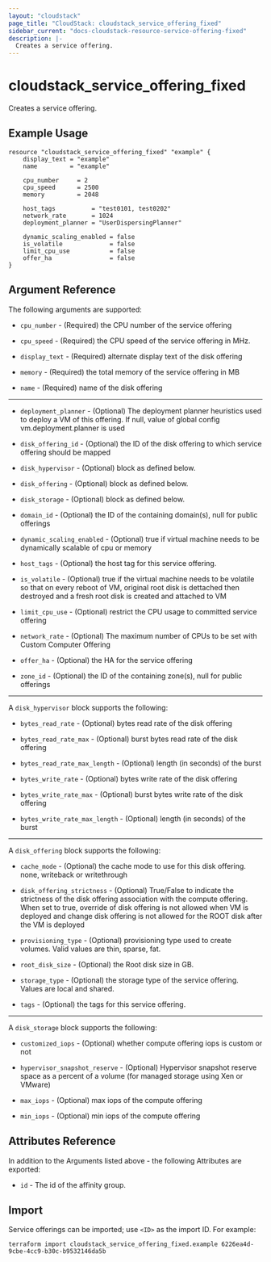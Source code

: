 ```yaml
---
layout: "cloudstack"
page_title: "CloudStack: cloudstack_service_offering_fixed"
sidebar_current: "docs-cloudstack-resource-service-offering-fixed"
description: |-
  Creates a service offering.
---
```


# cloudstack_service_offering_fixed

Creates a service offering.

## Example Usage

```hcl
resource "cloudstack_service_offering_fixed" "example" {
	display_text = "example"
	name         = "example"
	
	cpu_number     = 2
	cpu_speed      = 2500
	memory         = 2048

	host_tags          = "test0101, test0202"
	network_rate       = 1024
	deployment_planner = "UserDispersingPlanner"

	dynamic_scaling_enabled = false
	is_volatile             = false
	limit_cpu_use           = false
	offer_ha                = false
}
```

## Argument Reference

The following arguments are supported:

* `cpu_number` - (Required) the CPU number of the service offering

* `cpu_speed` - (Required) the CPU speed of the service offering in MHz.

* `display_text` - (Required) alternate display text of the disk offering

* `memory` - (Required) the total memory of the service offering in MB

* `name` - (Required) name of the disk offering

---


* `deployment_planner` - (Optional) The deployment planner heuristics used to deploy a VM of this offering. If null, value of global config vm.deployment.planner is used

* `disk_offering_id` - (Optional) the ID of the disk offering to which service offering should be mapped

* `disk_hypervisor` - (Optional) block as defined below.

* `disk_offering` - (Optional) block as defined below.

* `disk_storage` - (Optional) block as defined below.

* `domain_id` - (Optional) the ID of the containing domain(s), null for public offerings

* `dynamic_scaling_enabled` - (Optional) true if virtual machine needs to be dynamically scalable of cpu or memory

* `host_tags` - (Optional) the host tag for this service offering.

* `is_volatile` - (Optional) true if the virtual machine needs to be volatile so that on every reboot of VM, original root disk is dettached then destroyed and a fresh root disk is created and attached to VM

* `limit_cpu_use` - (Optional) restrict the CPU usage to committed service offering

* `network_rate` - (Optional) The maximum number of CPUs to be set with Custom Computer Offering

* `offer_ha` - (Optional) the HA for the service offering

* `zone_id` - (Optional) the ID of the containing zone(s), null for public offerings

---
A `disk_hypervisor` block supports the following:

* `bytes_read_rate` - (Optional) bytes read rate of the disk offering

* `bytes_read_rate_max` - (Optional) burst bytes read rate of the disk offering

* `bytes_read_rate_max_length` - (Optional) length (in seconds) of the burst

* `bytes_write_rate` - (Optional) bytes write rate of the disk offering

* `bytes_write_rate_max` - (Optional) burst bytes write rate of the disk offering

* `bytes_write_rate_max_length` - (Optional) length (in seconds) of the burst

---
A `disk_offering` block supports the following:

* `cache_mode` - (Optional) the cache mode to use for this disk offering. none, writeback or writethrough

* `disk_offering_strictness` - (Optional) True/False to indicate the strictness of the disk offering association with the compute offering. When set to true, override of disk offering is not allowed when VM is deployed and change disk offering is not allowed for the ROOT disk after the VM is deployed

* `provisioning_type` - (Optional) provisioning type used to create volumes. Valid values are thin, sparse, fat.

* `root_disk_size` - (Optional) the Root disk size in GB.

* `storage_type` - (Optional) the storage type of the service offering. Values are local and shared.

* `tags` - (Optional) the tags for this service offering.

---
A `disk_storage` block supports the following:

* `customized_iops` - (Optional) whether compute offering iops is custom or not

* `hypervisor_snapshot_reserve` - (Optional) Hypervisor snapshot reserve space as a percent of a volume (for managed storage using Xen or VMware)

* `max_iops` - (Optional) max iops of the compute offering

* `min_iops` - (Optional) min iops of the compute offering



## Attributes Reference

In addition to the Arguments listed above - the following Attributes are exported:

* `id` - The id of the affinity group.


## Import

Service offerings can be imported; use `<ID>` as the import ID. For
example:

```shell
terraform import cloudstack_service_offering_fixed.example 6226ea4d-9cbe-4cc9-b30c-b9532146da5b
```
